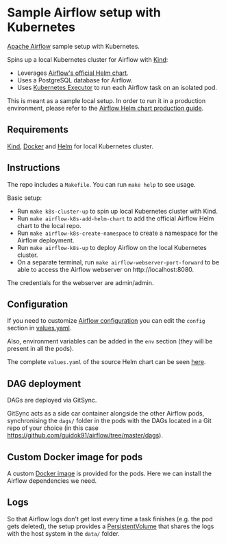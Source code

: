 # Sample Airflow setup with Kubernetes
[Apache Airflow](https://airflow.apache.org/) sample setup with Kubernetes.

Spins up a local Kubernetes cluster for Airflow with [Kind](https://kind.sigs.k8s.io/):
  - Leverages [Airflow's official Helm chart](https://airflow.apache.org/docs/helm-chart/stable/index.html).
  - Uses a PostgreSQL database for Airflow.
  - Uses [Kubernetes Executor](https://airflow.apache.org/docs/apache-airflow/stable/core-concepts/executor/kubernetes.html) to run each Airflow task on an isolated pod.

This is meant as a sample local setup. In order to run it in a production environment, please refer to the [Airflow Helm chart production guide](https://airflow.apache.org/docs/helm-chart/stable/production-guide.html).

## Requirements
[Kind](https://kind.sigs.k8s.io/), [Docker](https://www.docker.com/) and [Helm](https://helm.sh/) for local Kubernetes cluster.

## Instructions
The repo includes a `Makefile`. You can run `make help` to see usage.

Basic setup:
- Run `make k8s-cluster-up` to spin up local Kubernetes cluster with Kind.
- Run `make airflow-k8s-add-helm-chart` to add the official Airflow Helm chart to the local repo.
- Run `make airflow-k8s-create-namespace` to create a namespace for the Airflow deployment.
- Run `make airflow-k8s-up` to deploy Airflow on the local Kubernetes cluster.
- On a separate terminal, run `make airflow-webserver-port-forward` to be able to access the Airflow webserver on http://localhost:8080.

The credentials for the webserver are admin/admin.

## Configuration
If you need to customize [Airflow configuration](https://airflow.apache.org/docs/apache-airflow/stable/configurations-ref.html) you can edit the `config` section in [values.yaml](k8s/values.yaml).

Also, environment variables can be added in the `env` section (they will be present in all the pods).

The complete `values.yaml` of the source Helm chart can be seen [here](https://github.com/apache/airflow/blob/main/chart/values.yaml). 

## DAG deployment
DAGs are deployed via GitSync.

GitSync acts as a side car container alongside the other Airflow pods, synchronising the `dags/` folder in the pods with the DAGs located in a Git repo of your choice (in this case https://github.com/guidok91/airflow/tree/master/dags).

## Custom Docker image for pods
A custom [Docker image](Dockerfile) is provided for the pods. Here we can install the Airflow dependencies we need.

## Logs
So that Airflow logs don't get lost every time a task finishes (e.g. the pod gets deleted), the setup provides a [PersistentVolume](https://kubernetes.io/docs/concepts/storage/persistent-volumes/) that shares the logs with the host system in the `data/` folder.
